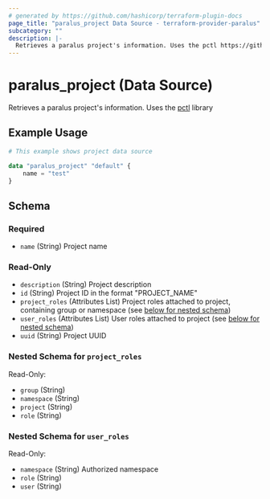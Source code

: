 ```yaml
---
# generated by https://github.com/hashicorp/terraform-plugin-docs
page_title: "paralus_project Data Source - terraform-provider-paralus"
subcategory: ""
description: |-
  Retrieves a paralus project's information. Uses the pctl https://github.com/paralus/cli library
---
```


# paralus_project (Data Source)

Retrieves a paralus project's information. Uses the [pctl](https://github.com/paralus/cli) library

## Example Usage

```terraform
# This example shows project data source

data "paralus_project" "default" {
    name = "test"
}
```

<!-- schema generated by tfplugindocs -->
## Schema

### Required

- `name` (String) Project name

### Read-Only

- `description` (String) Project description
- `id` (String) Project ID in the format "PROJECT_NAME"
- `project_roles` (Attributes List) Project roles attached to project, containing group or namespace (see [below for nested schema](#nestedatt--project_roles))
- `user_roles` (Attributes List) User roles attached to project (see [below for nested schema](#nestedatt--user_roles))
- `uuid` (String) Project UUID

<a id="nestedatt--project_roles"></a>
### Nested Schema for `project_roles`

Read-Only:

- `group` (String)
- `namespace` (String)
- `project` (String)
- `role` (String)


<a id="nestedatt--user_roles"></a>
### Nested Schema for `user_roles`

Read-Only:

- `namespace` (String) Authorized namespace
- `role` (String)
- `user` (String)



